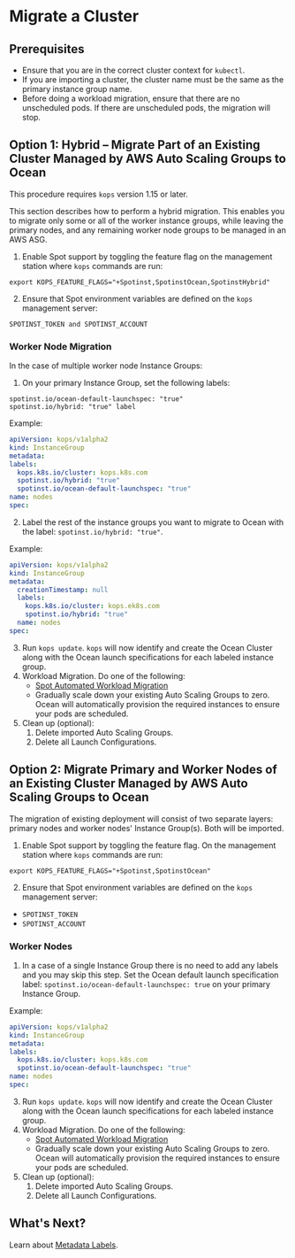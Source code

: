 # Migrate a Cluster

## Prerequisites

- Ensure that you are in the correct cluster context for `kubectl`.
- If you are importing a cluster, the cluster name must be the same as the primary instance group name.
- Before doing a workload migration, ensure that there are no unscheduled pods. If there are unscheduled pods, the migration will stop.

## Option 1: Hybrid – Migrate Part of an Existing Cluster Managed by AWS Auto Scaling Groups to Ocean

This procedure requires `kops` version 1.15 or later.

This section describes how to perform a hybrid migration. This enables you to migrate only some or all of the worker instance groups, while leaving the primary nodes, and any remaining worker node groups to be managed in an AWS ASG.

1. Enable Spot support by toggling the feature flag on the management station where `kops` commands are run:

`export KOPS_FEATURE_FLAGS="+Spotinst,SpotinstOcean,SpotinstHybrid"`

2. Ensure that Spot environment variables are defined on the `kops` management server:

`SPOTINST_TOKEN and SPOTINST_ACCOUNT`

### Worker Node Migration

In the case of multiple worker node Instance Groups:

1. On your primary Instance Group, set the following labels:

`spotinst.io/ocean-default-launchspec: "true"`  
`spotinst.io/hybrid: "true" label`

Example:

```yaml
apiVersion: kops/v1alpha2
kind: InstanceGroup
metadata:
labels:
  kops.k8s.io/cluster: kops.k8s.com
  spotinst.io/hybrid: "true"
  spotinst.io/ocean-default-launchspec: "true"
name: nodes
spec:
```

2. Label the rest of the instance groups you want to migrate to Ocean with the label:
   `spotinst.io/hybrid: "true"`.

Example:

```yaml
apiVersion: kops/v1alpha2
kind: InstanceGroup
metadata:
  creationTimestamp: null
  labels:
    kops.k8s.io/cluster: kops.ek8s.com
    spotinst.io/hybrid: "true"
  name: nodes
spec:
```

3. Run `kops update`. `kops` will now identify and create the Ocean Cluster along with the Ocean launch specifications for each labeled instance group.
4. Workload Migration. Do one of the following:
   - [Spot Automated Workload Migration](ocean/tutorials/migrate-workload)
   - Gradually scale down your existing Auto Scaling Groups to zero. Ocean will automatically provision the required instances to ensure your pods are scheduled.
5. Clean up (optional):
   1. Delete imported Auto Scaling Groups.
   2. Delete all Launch Configurations.

## Option 2: Migrate Primary and Worker Nodes of an Existing Cluster Managed by AWS Auto Scaling Groups to Ocean

The migration of existing deployment will consist of two separate layers: primary nodes and worker nodes' Instance Group(s). Both will be imported.

1. Enable Spot support by toggling the feature flag. On the management station where `kops` commands are run:

`export KOPS_FEATURE_FLAGS="+Spotinst,SpotinstOcean"`

2. Ensure that Spot environment variables are defined on the `kops` management server:

- `SPOTINST_TOKEN`
- `SPOTINST_ACCOUNT`

### Worker Nodes

1. In a case of a single Instance Group there is no need to add any labels and you may skip this step. Set the Ocean default launch specification label: `spotinst.io/ocean-default-launchspec: true` on your primary Instance Group.

Example:

```yaml
apiVersion: kops/v1alpha2
kind: InstanceGroup
metadata:
labels:
  kops.k8s.io/cluster: kops.k8s.com
  spotinst.io/ocean-default-launchspec: "true"
name: nodes
spec:
```

3. Run `kops update`. `kops` will now identify and create the Ocean Cluster along with the Ocean launch specifications for each labeled instance group.
4. Workload Migration. Do one of the following:
   - [Spot Automated Workload Migration](ocean/tutorials/migrate-workload)
   - Gradually scale down your existing Auto Scaling Groups to zero. Ocean will automatically provision the required instances to ensure your pods are scheduled.
5. Clean up (optional):
   1. Delete imported Auto Scaling Groups.
   2. Delete all Launch Configurations.

## What's Next?

   Learn about [Metadata Labels](elastigroup/tutorials/amazon-ecs/metadata-labels).
